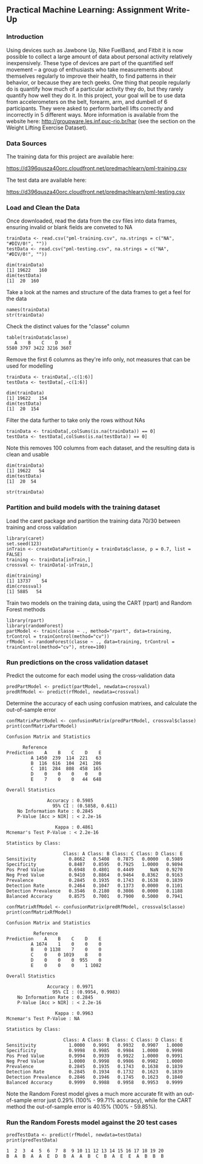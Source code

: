 ## Practical Machine Learning: Assignment Write-Up

### Introduction

Using devices such as Jawbone Up, Nike FuelBand, and Fitbit it is now possible to collect a large amount of data about personal activity relatively inexpensively. These type of devices are part of the quantified self movement – a group of enthusiasts who take measurements about themselves regularly to improve their health, to find patterns in their behavior, or because they are tech geeks. One thing that people regularly do is quantify how much of a particular activity they do, but they rarely quantify how well they do it. In this project, your goal will be to use data from accelerometers on the belt, forearm, arm, and dumbell of 6 participants. They were asked to perform barbell lifts correctly and incorrectly in 5 different ways. More information is available from the website here: http://groupware.les.inf.puc-rio.br/har (see the section on the Weight Lifting Exercise Dataset).

### Data Sources

The training data for this project are available here:

https://d396qusza40orc.cloudfront.net/predmachlearn/pml-training.csv

The test data are available here:

https://d396qusza40orc.cloudfront.net/predmachlearn/pml-testing.csv

### Load and Clean the Data

Once downloaded, read the data from the csv files into data frames, ensuring invalid or blank fields are conveted to NA
<!-- -->

    trainData <- read.csv("pml-training.csv", na.strings = c("NA", "#DIV/0!", ""))
    testData <- read.csv("pml-testing.csv", na.strings = c("NA", "#DIV/0!", ""))

    dim(trainData)
    [1] 19622   160
    dim(testData)
    [1]  20  160

Take a look at the names and structure of the data frames to get a feel for the data
<!-- -->

    names(trainData)
    str(trainData)

Check the distinct values for the "classe" column
<!-- -->

    table(trainData$classe)
       A    B    C    D    E 
    5580 3797 3422 3216 3607

Remove the first 6 columns as they're info only, not measures that can be used for modelling
<!-- -->

    trainData <- trainData[,-c(1:6)]
    testData <- testData[,-c(1:6)]
    
    dim(trainData)
    [1] 19622   154
    dim(testData)
    [1]  20  154

Filter the data further to take only the rows without NAs
<!-- -->

    trainData <- trainData[,colSums(is.na(trainData)) == 0]
    testData <- testData[,colSums(is.na(testData)) == 0]

Note this removes 100 columns from each dataset, and the resulting data is clean and usable
<!-- -->

    dim(trainData)
    [1] 19622   54
    dim(testData)
    [1]  20  54
    
    str(trainData)

### Partition and build models with the training dataset

Load the caret package and partition the training data 70/30 between training and cross validation
<!-- -->

    library(caret)
    set.seed(123)
    inTrain <- createDataPartition(y = trainData$classe, p = 0.7, list = FALSE)
    training <- trainData[inTrain,]
    crossval <- trainData[-inTrain,]
    
    dim(training)
    [1] 13737    54
    dim(crossval)
    [1] 5885   54

Train two models on the training data, using the CART (rpart) and Random Forest methods
<!-- -->

    library(rpart)
    library(randomForest)
    partModel <- train(classe ~ ., method="rpart", data=training, trControl = trainControl(method="cv")) 
    rfModel <- randomForest(classe ~ ., data=training, trControl = trainControl(method="cv"), ntree=100)

### Run predictions on the cross validation dataset

Predict the outcome for each model using the cross-validation data
<!-- -->

    predPartModel <- predict(partModel, newdata=crossval)
    predRfModel <- predict(rfModel, newdata=crossval)

Determine the accuracy of each using confusion matrixes, and calculate the out-of-sample error
<!-- -->

    confMatrixPartModel <- confusionMatrix(predPartModel, crossval$classe)
    print(confMatrixPartModel)
    
<!-- -->
    Confusion Matrix and Statistics

          Reference
    Prediction    A    B    C    D    E
             A 1450  239  114  221   63
             B  116  616  104  241  206
             C  101  284  808  458  165
             D    0    0    0    0    0
             E    7    0    0   44  648

    Overall Statistics
                                         
                   Accuracy : 0.5985         
                     95% CI : (0.5858, 0.611)
        No Information Rate : 0.2845         
        P-Value [Acc > NIR] : < 2.2e-16      
                                         
                      Kappa : 0.4861         
    Mcnemar's Test P-Value : < 2.2e-16      

    Statistics by Class:

                         Class: A Class: B Class: C Class: D Class: E
    Sensitivity            0.8662   0.5408   0.7875   0.0000   0.5989
    Specificity            0.8487   0.8595   0.7925   1.0000   0.9894
    Pos Pred Value         0.6948   0.4801   0.4449      NaN   0.9270
    Neg Pred Value         0.9410   0.8864   0.9464   0.8362   0.9163
    Prevalence             0.2845   0.1935   0.1743   0.1638   0.1839
    Detection Rate         0.2464   0.1047   0.1373   0.0000   0.1101
    Detection Prevalence   0.3546   0.2180   0.3086   0.0000   0.1188
    Balanced Accuracy      0.8575   0.7001   0.7900   0.5000   0.7941

<!-- -->

    confMatrixRfModel <- confusionMatrix(predRfModel, crossval$classe)
    print(confMatrixRfModel)

<!-- -->

    Confusion Matrix and Statistics

              Reference
    Prediction    A    B    C    D    E
             A 1674    1    0    0    0
             B    0 1138    7    0    0
             C    0    0 1019    8    0
             D    0    0    0  955    0
             E    0    0    0    1 1082

    Overall Statistics
                                          
                   Accuracy : 0.9971          
                     95% CI : (0.9954, 0.9983)
        No Information Rate : 0.2845          
        P-Value [Acc > NIR] : < 2.2e-16       
                                          
                      Kappa : 0.9963          
    Mcnemar's Test P-Value : NA              

    Statistics by Class:

                         Class: A Class: B Class: C Class: D Class: E
    Sensitivity            1.0000   0.9991   0.9932   0.9907   1.0000
    Specificity            0.9998   0.9985   0.9984   1.0000   0.9998
    Pos Pred Value         0.9994   0.9939   0.9922   1.0000   0.9991
    Neg Pred Value         1.0000   0.9998   0.9986   0.9982   1.0000
    Prevalence             0.2845   0.1935   0.1743   0.1638   0.1839
    Detection Rate         0.2845   0.1934   0.1732   0.1623   0.1839
    Detection Prevalence   0.2846   0.1946   0.1745   0.1623   0.1840
    Balanced Accuracy      0.9999   0.9988   0.9958   0.9953   0.9999

Note the Random Forest model gives a much more accurate fit with an out-of-sample error just 0.29% (100% - 99.71% accuracy), while for the CART method the out-of-sample error is 40.15% (100% - 59.85%). 

### Run the Random Forests model against the 20 test cases
<!-- -->

    predTestData <- predict(rfModel, newdata=testData)
    print(predTestData)
    
<!-- -->
 
    1  2  3  4  5  6  7  8  9 10 11 12 13 14 15 16 17 18 19 20 
    B  A  B  A  A  E  D  B  A  A  B  C  B  A  E  E  A  B  B  B
